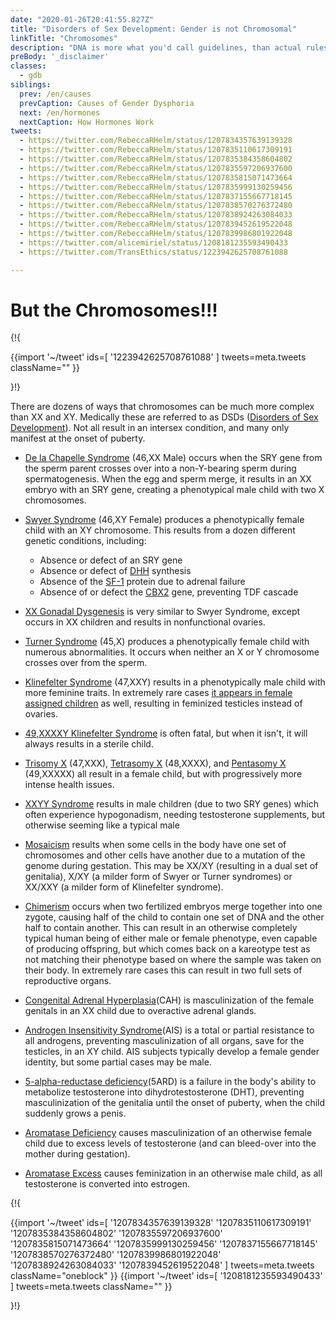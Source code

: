 ```yaml
---
date: "2020-01-26T20:41:55.827Z"
title: "Disorders of Sex Development: Gender is not Chromosomal"
linkTitle: "Chromosomes"
description: "DNA is more what you'd call guidelines, than actual rules."
preBody: '_disclaimer'
classes:
  - gdb
siblings:
  prev: /en/causes
  prevCaption: Causes of Gender Dysphoria
  next: /en/hormones
  nextCaption: How Hormones Work
tweets:
  - https://twitter.com/RebeccaRHelm/status/1207834357639139328
  - https://twitter.com/RebeccaRHelm/status/1207835110617309191
  - https://twitter.com/RebeccaRHelm/status/1207835384358604802
  - https://twitter.com/RebeccaRHelm/status/1207835597206937600
  - https://twitter.com/RebeccaRHelm/status/1207835815071473664
  - https://twitter.com/RebeccaRHelm/status/1207835999130259456
  - https://twitter.com/RebeccaRHelm/status/1207837155667718145
  - https://twitter.com/RebeccaRHelm/status/1207838570276372480
  - https://twitter.com/RebeccaRHelm/status/1207838924263084033
  - https://twitter.com/RebeccaRHelm/status/1207839452619522048
  - https://twitter.com/RebeccaRHelm/status/1207839986801922048
  - https://twitter.com/alicemiriel/status/1208181235593490433
  - https://twitter.com/TransEthics/status/1223942625708761088

---
```


# But the Chromosomes!!!

{!{ <div class="gutter">
  {{import '~/tweet' ids=[
    '1223942625708761088'
  ] tweets=meta.tweets className="" }}
</div>}!}


There are dozens of ways that chromosomes can be much more complex than XX and XY. Medically these are referred to as DSDs ([Disorders of Sex Development](https://en.wikipedia.org/wiki/Disorders_of_sex_development)). Not all result in an intersex condition, and many only manifest at the onset of puberty.

- [De la Chapelle Syndrome](https://en.wikipedia.org/wiki/XX_male_syndrome) (46,XX Male) occurs when the SRY gene from the sperm parent crosses over into a non-Y-bearing sperm during spermatogenesis. When the egg and sperm merge, it results in an XX embryo with an SRY gene, creating a phenotypical male child with two X chromosomes.

- [Swyer Syndrome](https://en.wikipedia.org/wiki/Swyer_syndrome) (46,XY Female) produces a phenotypically female child with an XY chromosome. This results from a dozen different genetic conditions, including:

  - Absence or defect of an SRY gene
  - Absence or defect of [DHH](https://en.wikipedia.org/wiki/Desert_hedgehog_(protein)) synthesis
  - Absence of the [SF-1](https://en.wikipedia.org/wiki/Steroidogenic_factor_1) protein due to adrenal failure
  - Absence of or defect the [CBX2](https://en.wikipedia.org/wiki/CBX2_(gene)) gene, preventing TDF cascade

- [XX Gonadal Dysgenesis](https://en.wikipedia.org/wiki/XX_gonadal_dysgenesis) is very similar to Swyer Syndrome, except occurs in XX children and results in nonfunctional ovaries.


- [Turner Syndrome](https://en.wikipedia.org/wiki/Turner_syndrome) (45,X) produces a phenotypically female child with numerous abnormalities. It occurs when neither an X or Y chromosome crosses over from the sperm.

- [Klinefelter Syndrome](https://en.wikipedia.org/wiki/Klinefelter_syndrome) (47,XXY) results in a phenotypically male child with more feminine traits. In extremely rare cases [it appears in female assigned children](https://www.ncbi.nlm.nih.gov/pubmed/15755052) as well, resulting in feminized testicles instead of ovaries.

- [49,XXXXY Klinefelter Syndrome](https://en.wikipedia.org/wiki/49,XXXXY) is often fatal, but when it isn't, it will always results in a sterile child.

- [Trisomy X](https://en.wikipedia.org/wiki/Triple_X_syndrome) (47,XXX), [Tetrasomy X](https://en.wikipedia.org/wiki/Tetrasomy_X) (48,XXXX), and [Pentasomy X](https://en.wikipedia.org/wiki/49,_XXXXX) (49,XXXXX) all result in a female child, but with progressively more intense health issues.

- [XXYY Syndrome](https://en.wikipedia.org/wiki/XXYY_syndrome) results in male children (due to two SRY genes) which often experience hypogonadism, needing testosterone supplements, but otherwise seeming like a typical male

- [Mosaicism](https://en.wikipedia.org/wiki/Mosaic_(genetics)) results when some cells in the body have one set of chromosomes and other cells have another due to a mutation of the genome during gestation. This may be XX/XY (resulting in a dual set of genitalia), X/XY (a milder form of Swyer or Turner syndromes) or XX/XXY (a milder form of Klinefelter syndrome).

- [Chimerism](https://en.wikipedia.org/wiki/Chimera_(genetics)) occurs when two fertilized embryos merge together into one zygote, causing half of the child to contain one set of DNA and the other half to contain another. This can result in an otherwise completely typical human being of either male or female phenotype, even capable of producing offspring, but which comes back on a kareotype test as not matching their phenotype based on where the sample was taken on their body. In extremely rare cases this can result in two full sets of reproductive organs.

- [Congenital Adrenal Hyperplasia](https://en.wikipedia.org/wiki/Congenital_adrenal_hyperplasia)(CAH) is masculinization of the female genitals in an XX child due to overactive adrenal glands.

- [Androgen Insensitivity Syndrome](https://en.wikipedia.org/wiki/Androgen_insensitivity_syndrome)(AIS) is a total or partial resistance to all androgens, preventing masculinization of all organs, save for the testicles, in an XY child. AIS subjects typically develop a female gender identity, but some partial cases may be male.

- [5-alpha-reductase deficiency](https://en.wikipedia.org/wiki/5-alpha-reductase_deficiency)(5ARD) is a failure in the body's ability to metabolize testosterone into dihydrotestosterone (DHT), preventing masculinization of the genitalia until the onset of puberty, when the child suddenly grows a penis.

- [Aromatase Deficiency](https://en.wikipedia.org/wiki/Aromatase_deficiency) causes masculinization of an otherwise female child due to excess levels of testosterone (and can bleed-over into the mother during gestation).

- [Aromatase Excess](https://en.wikipedia.org/wiki/Aromatase_excess_syndrome) causes feminization in an otherwise male child, as all testosterone is converted into estrogen.

{!{ <div class="span34 center print-span2">
  {{import '~/tweet' ids=[
    '1207834357639139328'
    '1207835110617309191'
    '1207835384358604802'
    '1207835597206937600'
    '1207835815071473664'
    '1207835999130259456'
    '1207837155667718145'
    '1207838570276372480'
    '1207839986801922048'
    '1207838924263084033'
    '1207839452619522048'
  ] tweets=meta.tweets className="oneblock" }}
  {{import '~/tweet' ids=[
    '1208181235593490433'
  ] tweets=meta.tweets className="" }}
</div>}!}
